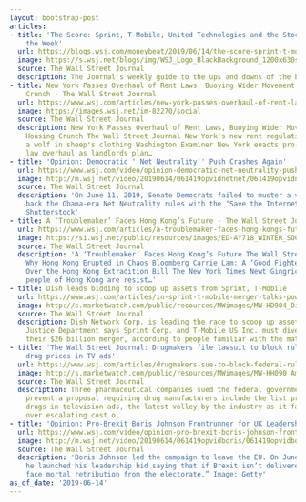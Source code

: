 ```yaml
---
layout: bootstrap-post
articles:
- title: 'The Score: Sprint, T-Mobile, United Technologies and the Stocks That Made
    the Week'
  url: https://blogs.wsj.com/moneybeat/2019/06/14/the-score-sprint-t-mobile-united-technologies-and-the-stocks-that-made-the-week/
  image: https://s.wsj.net/blogs/img/WSJ_Logo_BlackBackground_1200x630social
  source: The Wall Street Journal
  description: The Journal's weekly guide to the ups and downs of the business world
- title: New York Passes Overhaul of Rent Laws, Buoying Wider Movement to Tackle Housing
    Crunch - The Wall Street Journal
  url: https://www.wsj.com/articles/new-york-passes-overhaul-of-rent-laws-revving-up-nationwide-movement-to-tackle-housing-crunch-11560544718
  image: https://images.wsj.net/im-82270/social
  source: The Wall Street Journal
  description: New York Passes Overhaul of Rent Laws, Buoying Wider Movement to Tackle
    Housing Crunch The Wall Street Journal New York's new rent regulation bill is
    a wolf in sheep's clothing Washington Examiner New York enacts pro-tenant rent
    law overhaul as landlords plan…
- title: 'Opinion: Democratic ''Net Neutrality'' Push Crashes Again'
  url: https://www.wsj.com/video/opinion-democratic-net-neutrality-push-crashes-again/ABDF9084-18E8-4F93-92CD-75ADE00BCDE0.html
  image: http://m.wsj.net/video/20190614/061419opvidnetnet/061419opvidnetnet_1280x720.jpg
  source: The Wall Street Journal
  description: 'On June 11, 2019, Senate Democrats failed to muster a vote to bring
    back the Obama-era Net Neutrality rules with the ‘Save the Internet Act’. Image:
    Shutterstock'
- title: A ‘Troublemaker’ Faces Hong Kong’s Future - The Wall Street Journal
  url: https://www.wsj.com/articles/a-troublemaker-faces-hong-kongs-future-11560551717
  image: https://si.wsj.net/public/resources/images/ED-AY718_WINTER_SOC_20190614124818.jpg
  source: The Wall Street Journal
  description: 'A ‘Troublemaker’ Faces Hong Kong’s Future The Wall Street Journal
    Why Hong Kong Erupted in Chaos Bloomberg Carrie Lam: A ‘Good Fighter’ in the Crisis
    Over the Hong Kong Extradition Bill The New York Times Newt Gingrich: What the
    people of Hong Kong are resist…'
- title: Dish leads bidding to scoop up assets from Sprint, T-Mobile
  url: https://www.wsj.com/articles/in-sprint-t-mobile-merger-talks-power-shifts-to-a-familiar-agitator-11560544163
  image: http://s.marketwatch.com/public/resources/MWimages/MW-HD904_DishNe_ZG_20190213143507.jpg
  source: The Wall Street Journal
  description: Dish Network Corp. is leading the race to scoop up assets that the
    Justice Department says Sprint Corp. and T-Mobile US Inc. must divest of to save
    their $26 billion merger, according to people familiar with the matter.
- title: 'The Wall Street Journal: Drugmakers file lawsuit to block rule requiring
    drug prices in TV ads'
  url: https://www.wsj.com/articles/drugmakers-sue-to-block-federal-rule-requiring-drug-prices-in-tv-ads-11560549435
  image: http://s.marketwatch.com/public/resources/MWimages/MW-HH090_AmgenH_ZG_20190405132345.jpg
  source: The Wall Street Journal
  description: Three pharmaceutical companies sued the federal government Friday to
    prevent a proposal requiring drug manufacturers include the list price of prescription
    drugs in television ads, the latest volley by the industry as it faces criticism
    over escalating cost o…
- title: 'Opinion: Pro-Brexit Boris Johnson Frontrunner for UK Leadership'
  url: https://www.wsj.com/video/opinion-pro-brexit-boris-johnson-frontrunner-for-uk-leadership/278C9EAF-059E-47F5-AEE4-03D2E03C436A.html
  image: http://m.wsj.net/video/20190614/061419opvidboris/061419opvidboris_1280x720.jpg
  source: The Wall Street Journal
  description: 'Boris Johnson led the campaign to leave the EU. On June 12, 2019,
    he launched his leadership bid saying that if Brexit isn’t delivered, “we will
    face mortal retribution from the electorate.” Image: Getty'
as_of_date: '2019-06-14'
---
```


